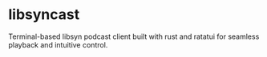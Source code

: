 # libsyncast
Terminal-based libsyn podcast client built with rust and ratatui for seamless playback and intuitive control.
